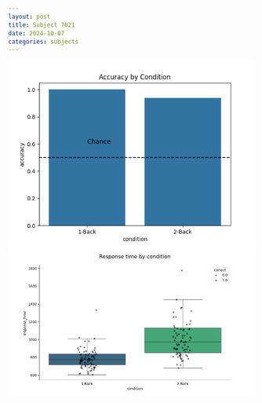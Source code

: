 ```yaml
---
layout: post
title: Subject 7021
date: 2024-10-07
categories: subjects
---
```


![](data/7021/run-5/7021_ATS_acc.png)
![](data/7021/run-5/7021_ATS_rt.png)
